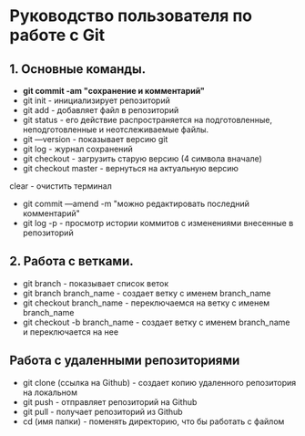 # Руководство пользователя по работе с Git
## 1. Основные команды.
* **git commit -am "сохранение и комментарий"**
* git init - инициализирует репозиторий
* git add - добавляет файл в репозиторий
* git status - его действие распространяется на подготовленные, неподготовленные и неотслеживаемые файлы.
* git —version - показывает версию git
* git log - журнал сохранений
* git checkout - загрузить старую версию (4 символа вначале)
* git checkout master - вернуться на актуальную версию

clear - очистить терминал

* git commit —amend -m "можно редактировать последний комментарий"
* git log -p - просмотр истории коммитов с изменениями внесенные в репозиторий

## 2. Работа с ветками.

* git branch - показывает список веток
* git branch branch_name - создает ветку с именем branch_name
* git checkout branch_name - переключаемся на ветку с именем branch_name
* git checkout -b branch_name - создает ветку с именем branch_name и переключается на нее

## Работа с удаленными репозиториями

* git clone (ссылка на Github) - создает копию удаленного репозитория на локальном
* git push - отправляет репозиторий на Github
* git pull - получает репозиторий из Github
* cd (имя папки) - поменять директорию, что бы работать с файлом
